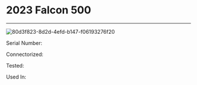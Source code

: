 # **2023 Falcon 500**
---

![80d3f823-8d2d-4efd-b147-f06193276f20](https://mcquaidrobotics.github.io/inv/images/80d3f823-8d2d-4efd-b147-f06193276f20.png)

Serial Number: 

Connectorized: 

Tested: 

Used In: 

